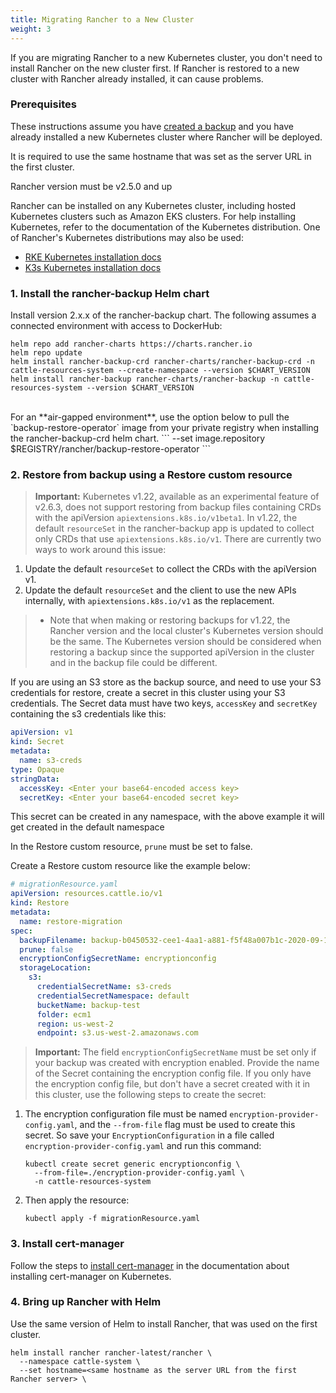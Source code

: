 ```yaml
---
title: Migrating Rancher to a New Cluster
weight: 3
---
```


If you are migrating Rancher to a new Kubernetes cluster, you don't need to install Rancher on the new cluster first. If Rancher is restored to a new cluster with Rancher already installed, it can cause problems.

### Prerequisites

These instructions assume you have [created a backup](../back-up-rancher) and you have already installed a new Kubernetes cluster where Rancher will be deployed.

It is required to use the same hostname that was set as the server URL in the first cluster.

Rancher version must be v2.5.0 and up

Rancher can be installed on any Kubernetes cluster, including hosted Kubernetes clusters such as Amazon EKS clusters. For help installing Kubernetes, refer to the documentation of the Kubernetes distribution. One of Rancher's Kubernetes distributions may also be used:

- [RKE Kubernetes installation docs]({{<baseurl>}}/rke/latest/en/installation/)
- [K3s Kubernetes installation docs]({{<baseurl>}}/k3s/latest/en/installation/)

### 1. Install the rancher-backup Helm chart
Install version 2.x.x of the rancher-backup chart. The following assumes a connected environment with access to DockerHub:
```
helm repo add rancher-charts https://charts.rancher.io
helm repo update
helm install rancher-backup-crd rancher-charts/rancher-backup-crd -n cattle-resources-system --create-namespace --version $CHART_VERSION
helm install rancher-backup rancher-charts/rancher-backup -n cattle-resources-system --version $CHART_VERSION
```
</br>
For an **air-gapped environment**, use the option below to pull the `backup-restore-operator` image from your private registry when installing the rancher-backup-crd helm chart.
```
--set image.repository $REGISTRY/rancher/backup-restore-operator
```

### 2. Restore from backup using a Restore custom resource

>**Important:** Kubernetes v1.22, available as an experimental feature of v2.6.3, does not support restoring from backup files containing CRDs with the apiVersion `apiextensions.k8s.io/v1beta1`. In v1.22, the default `resourceSet` in the rancher-backup app is updated to collect only CRDs that use `apiextensions.k8s.io/v1`. There are currently two ways to work around this issue:
>
1. Update the default `resourceSet` to collect the CRDs with the apiVersion v1.
1. Update the default `resourceSet` and the client to use the new APIs internally, with `apiextensions.k8s.io/v1` as the replacement.
>
> - Note that when making or restoring backups for v1.22, the Rancher version and the local cluster's Kubernetes version should be the same. The Kubernetes version should be considered when restoring a backup since the supported apiVersion in the cluster and in the backup file could be different.

If you are using an S3 store as the backup source, and need to use your S3 credentials for restore, create a secret in this cluster using your S3 credentials. The Secret data must have two keys, `accessKey` and `secretKey` containing the s3 credentials like this:

```yaml
apiVersion: v1
kind: Secret
metadata:
  name: s3-creds
type: Opaque
stringData:
  accessKey: <Enter your base64-encoded access key>
  secretKey: <Enter your base64-encoded secret key>
```

This secret can be created in any namespace, with the above example it will get created in the default namespace

In the Restore custom resource, `prune` must be set to false. 

Create a Restore custom resource like the example below:

```yaml
# migrationResource.yaml
apiVersion: resources.cattle.io/v1
kind: Restore
metadata:
  name: restore-migration
spec:
  backupFilename: backup-b0450532-cee1-4aa1-a881-f5f48a007b1c-2020-09-15T07-27-09Z.tar.gz
  prune: false
  encryptionConfigSecretName: encryptionconfig
  storageLocation:
    s3:
      credentialSecretName: s3-creds
      credentialSecretNamespace: default
      bucketName: backup-test
      folder: ecm1
      region: us-west-2
      endpoint: s3.us-west-2.amazonaws.com
```

>**Important:** The field `encryptionConfigSecretName` must be set only if your backup was created with encryption enabled. Provide the name of the Secret containing the encryption config file. If you only have the encryption config file, but don't have a secret created with it in this cluster, use the following steps to create the secret:  

1. The encryption configuration file must be named `encryption-provider-config.yaml`, and the `--from-file` flag must be used to create this secret. So save your `EncryptionConfiguration` in a file called `encryption-provider-config.yaml` and run this command:   
    ```
    kubectl create secret generic encryptionconfig \
      --from-file=./encryption-provider-config.yaml \
      -n cattle-resources-system
    ```
 
1. Then apply the resource:
    ```
    kubectl apply -f migrationResource.yaml 
    ```

### 3. Install cert-manager

Follow the steps to [install cert-manager]({{<baseurl>}}/rancher/v2.6/en/installation/install-rancher-on-k8s/#5-install-cert-manager) in the documentation about installing cert-manager on Kubernetes.

### 4. Bring up Rancher with Helm

Use the same version of Helm to install Rancher, that was used on the first cluster.

```
helm install rancher rancher-latest/rancher \
  --namespace cattle-system \
  --set hostname=<same hostname as the server URL from the first Rancher server> \
```
